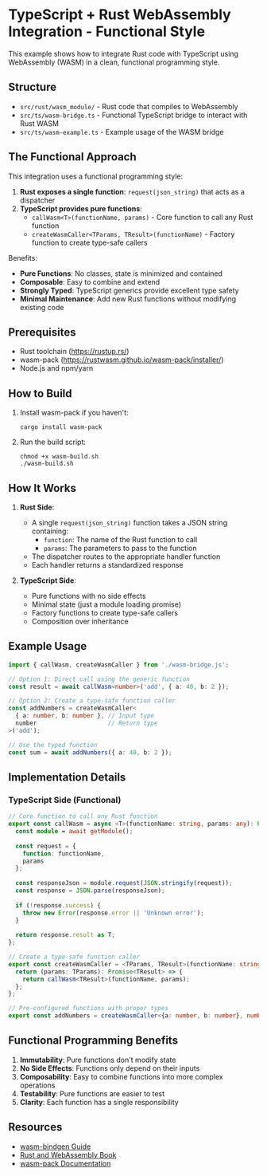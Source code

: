 # TypeScript + Rust WebAssembly Integration - Functional Style

This example shows how to integrate Rust code with TypeScript using WebAssembly (WASM) in a clean, functional programming style.

## Structure

- `src/rust/wasm_module/` - Rust code that compiles to WebAssembly
- `src/ts/wasm-bridge.ts` - Functional TypeScript bridge to interact with Rust WASM
- `src/ts/wasm-example.ts` - Example usage of the WASM bridge

## The Functional Approach

This integration uses a functional programming style:

1. **Rust exposes a single function**: `request(json_string)` that acts as a dispatcher
2. **TypeScript provides pure functions**:
   - `callWasm<T>(functionName, params)` - Core function to call any Rust function
   - `createWasmCaller<TParams, TResult>(functionName)` - Factory function to create type-safe callers

Benefits:
- **Pure Functions**: No classes, state is minimized and contained
- **Composable**: Easy to combine and extend
- **Strongly Typed**: TypeScript generics provide excellent type safety
- **Minimal Maintenance**: Add new Rust functions without modifying existing code

## Prerequisites

- Rust toolchain (https://rustup.rs/)
- wasm-pack (https://rustwasm.github.io/wasm-pack/installer/)
- Node.js and npm/yarn

## How to Build

1. Install wasm-pack if you haven't:
   ```
   cargo install wasm-pack
   ```

2. Run the build script:
   ```
   chmod +x wasm-build.sh
   ./wasm-build.sh
   ```

## How It Works

1. **Rust Side**:
   - A single `request(json_string)` function takes a JSON string containing:
     - `function`: The name of the Rust function to call
     - `params`: The parameters to pass to the function
   - The dispatcher routes to the appropriate handler function
   - Each handler returns a standardized response

2. **TypeScript Side**:
   - Pure functions with no side effects
   - Minimal state (just a module loading promise)
   - Factory functions to create type-safe callers
   - Composition over inheritance

## Example Usage

```typescript
import { callWasm, createWasmCaller } from './wasm-bridge.js';

// Option 1: Direct call using the generic function
const result = await callWasm<number>('add', { a: 40, b: 2 });

// Option 2: Create a type-safe function caller
const addNumbers = createWasmCaller<
  { a: number, b: number }, // Input type
  number                    // Return type
>('add');

// Use the typed function
const sum = await addNumbers({ a: 40, b: 2 });
```

## Implementation Details

### TypeScript Side (Functional)

```typescript
// Core function to call any Rust function
export const callWasm = async <T>(functionName: string, params: any): Promise<T> => {
  const module = await getModule();
  
  const request = {
    function: functionName,
    params
  };
  
  const responseJson = module.request(JSON.stringify(request));
  const response = JSON.parse(responseJson);
  
  if (!response.success) {
    throw new Error(response.error || 'Unknown error');
  }
  
  return response.result as T;
};

// Create a type-safe function caller
export const createWasmCaller = <TParams, TResult>(functionName: string) => {
  return (params: TParams): Promise<TResult> => {
    return callWasm<TResult>(functionName, params);
  };
};

// Pre-configured functions with proper types
export const addNumbers = createWasmCaller<{a: number, b: number}, number>('add');
```

## Functional Programming Benefits

1. **Immutability**: Pure functions don't modify state
2. **No Side Effects**: Functions only depend on their inputs
3. **Composability**: Easy to combine functions into more complex operations
4. **Testability**: Pure functions are easier to test
5. **Clarity**: Each function has a single responsibility

## Resources

- [wasm-bindgen Guide](https://rustwasm.github.io/docs/wasm-bindgen/)
- [Rust and WebAssembly Book](https://rustwasm.github.io/docs/book/)
- [wasm-pack Documentation](https://rustwasm.github.io/docs/wasm-pack/) 